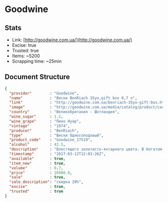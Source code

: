 # Goodwine

## Stats

- Link:  [http://goodwine.com.ua/](http://goodwine.com.ua/)
- Excise: true
- Trusted: true
- Items: ~5200
- Scrapping time: ~25min

## Document Structure

```json
{ 
  "provider"        : "Goodwine",
  "name"            : "Виски BenRiach 35yo,gift box 0,7 л",
  "link"            : "http://goodwine.com.ua/benriach-35yo-gift-box.html",
  "image"           : "http://goodwine.com.ua/media/catalog/product/cache/1/image/330x450/9df78eab33525d08d6e5fb8d27136e95/1/7/17519.jpg",
  "country"         : "Великобритания - Шотландия",
  "wine_sugar"      : 1.2,
  "wine_grape"      : "Пино Нуар",
  "vintage"         : "1974",
  "producer"        : "BenRiach",
  "type"            : "Виски Односолодовый",
  "product_code"    : "Goodwine_17519",
  "alcohol"         : 42.5,
  "description"     : "Блестящего золотисто-янтарного цвета. В богатом аромате роскошные тропические фрукты, сладкий карамелизированный сироп",
  "timestamp"       : "2017-03-12T12:03:26Z",
  "available"       : true,
  "item_new"        : true,
  "volume"          : 0.7,
  "price"           : 16900.0,
  "sale"            : true,
  "sale_description": "скидка 20%",
  "excise"          : true,
  "trusted"         : true
}
```

